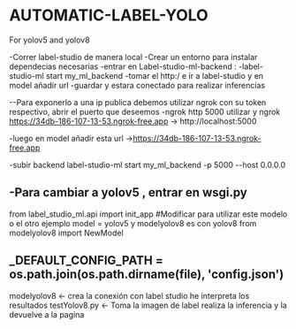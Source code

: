 # AUTOMATIC-LABEL-YOLO
 For yolov5 and yolov8

-Correr label-studio de manera local
-Crear un entorno para instalar dependecias necesarias
-entrar en Label-studio-ml-backend : 
     -label-studio-ml start my_ml_backend
-tomar el http:/ e ir a label-studio y en model añadir url 
-guardar y estara conectado para realizar inferencias 

--Para exponerlo a una ip publica debemos utilizar ngrok con su token respectivo, abrir el puerto que deseemos 
-ngrok http 5000
utilizar y ngrok  https://34db-186-107-13-53.ngrok-free.app -> http://localhost:5000              

-luego en model añadir esta url ->https://34db-186-107-13-53.ngrok-free.app

-subir backend label-studio-ml start my_ml_backend -p 5000 --host 0.0.0.0

-Para cambiar a yolov5 , entrar en wsgi.py 
-------------------------------------------------------
from label_studio_ml.api import init_app
#Modificar para utilizar este modelo o el otro ejemplo model = yolov5 y modelyolov8 es con yolov8 
from modelyolov8 import NewModel


_DEFAULT_CONFIG_PATH = os.path.join(os.path.dirname(__file__), 'config.json')
--------------------------------------------------------
modelyolov8 <- crea la conexión con label studio he interpreta los resultados
testYolov8.py <- Toma la imagen de label realiza la inferencia y la devuelve a la pagina 